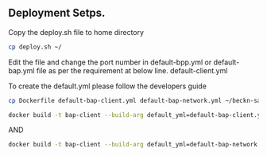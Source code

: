 ## Deployment Setps. 

Copy the deploy.sh file to home directory
```bash
cp deploy.sh ~/
```
Edit the file and change the port number in default-bpp.yml or default-bap.yml file as per the requirement at below line.
default-client.yml 

To create the default.yml please follow the developers guide 

```bash
cp Dockerfile default-bap-client.yml default-bap-network.yml ~/beckn-sandbox
```

```bash
docker build -t bap-client --build-arg default_yml=default-bap-client.yml --build-arg port=5001 .
```

AND

```bash
docker build -t bap-client --build-arg default_yml=default-bap-network.yml --build-arg port=5000 .
```

